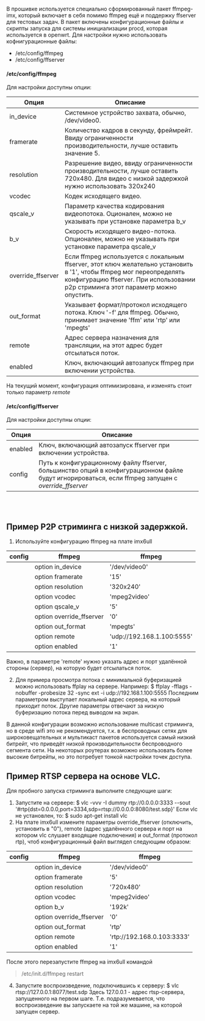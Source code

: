 В прошивке используется специально сформированный пакет ffmpeg-imx, который включает в себя помимо ffmpeg ещё и поддержку ffserver для тестовых задач.
В пакет включены конфигурационные файлы и скрипты запуска для системы инициализации procd, которая используется в openwrt.
Для настройки нужно использовать кофнигурационные файлы:
 - /etc/config/ffmpeg
 - /etc/config/ffserver
 
#### /etc/config/ffmpeg
Для настройки доступны опции:

|Опция|Описание|
|--|--|
| in_device |Системное устройство захвата, обычно, /dev/video0.|
|framerate|Количество кадров в секунду, фреймрейт. Ввиду ограниченности производительности, лучше оставить значение 5.|
|resolution|Разрешение видео, ввиду ограниченности производительности, лучше оставить 720x480. Для видео с низкой задержкой нужно использовать 320x240|
|vcodec|Кодек исходящего видео.|
|qscale_v|Параметр качества кодирования видеопотока. Оционален, можно не указывать при установке параметра b_v|
|b_v|Скорость исходящего видео-потока. Опционален, можно не указывать при установке параметра qscale_v|
|override_ffserver|Если ffmpeg используется с локальным ffserver, этот ключ желательно установить в '1', чтобы ffmpeg мог переопределять конфигурацию ffserver. При использовании p2p стриминга этот параметр можно опустить.|
|out_format|Указывает формат/протокол исходящего потока. Ключ '-f' для ffmpeg. Обычно, принимает значение 'ffm' или 'rtp' или 'mpegts'|
|remote|Адрес сервера назначения для трансляции, на этот адрес будет отсылаться поток.|
|enabled|Ключ, включающий автозапуск ffmpeg при включении устройства.|

На текущий момент, конфигурация оптимизирована, и изменять стоит только параметр *remote*

#### /etc/config/ffserver
Для настройки доступны опции:

|Опция|Описание|
|--|--|
|enabled|Ключ, включающий автозапуск ffserver при включении устройства.|
|config| Путь к конфигурационному файлу ffserver, большинство опций в конфигурационном файле будут игнорироваться, если ffmpeg запущен с *override_ffserver*|

<br>
<br>


## Пример P2P стриминга с низкой задержкой.
1. Используйте конфигурацию ffmpeg на плате imx6ull

|config|ffmpeg|ffmpeg|
|--|--|--|
|  |option in_device| '/dev/video0'|
|  |option framerate| '15'|
|  |option resolution| '320x240'|
|  |option vcodec| 'mpeg2video'|
|  |option qscale_v| '5'|
|  |option override_ffserver|'0'|
|  |option out_format|'mpegts'|
|  |option remote|'udp://192.168.1.100:5555'|
|  |option enabled|'1'|
Важно, в параметре 'remote' нужно указать адрес и порт удалённой стороны (сервер), на которую будет отсылаться поток.

2. Для примера просмотра потока с минимальной буферизацией можно использовать ffplay на сервере. Например:
$ ffplay -fflags -nobuffer -probesize 32 -sync ext -i udp://192.168.1.100:5555
Последним параметром выступает локальный адрес сервера, на который приходит поток. Другие параметры отвечают за низкую буферизацию потока перед выводом на экран.

В данной конфигурации возможно использование multicast стриминга, но в среде wifi это не рекомендуется, т.к. в беспроводных сетях для широковещательных и мультикаст пакетов используется самый низкий битрейт, что приведёт низкой производительности беспроводного сегмента сети. На некоторых роутерах возможно использовать более высокие битрейты, но это потребует тонкой настройки точек доступа.


## Пример RTSP сервера на основе VLC.
Для пробного запуска стриминга выполните следующие шаги:
1. Запустите на сервере:
$ vlc -vvv -I dummy rtp://0.0.0.0:3333 --sout '#rtp{dst=0.0.0.0,port=3334,sdp=rtsp://0.0.0.0:8080/test.sdp}'
Если vlc не установлен, то:
$ sudo apt-get install vlc
2. На плате imx6ull измените параметры override_ffserver (отключить, установить в "0"), remote (адрес удалённого сервера и порт на котором vlc слушает входящие подключения) и out_format (протокол rtp), чтоб конфигурационный файл выглядел следующим образом:

|config|ffmpeg|ffmpeg|
|--|--|--|
|  |option in_device| '/dev/video0'|
|  |option framerate| '5'|
|  |option resolution| '720x480'|
|  |option vcodec| 'mpeg2video'|
|  |option b_v| '192k'|
|  |option override_ffserver|'0'|
|  |option out_format|'rtp'|
|  |option remote|'rtp://192.168.0.103:3333'|
|  |option enabled|'1'|
После этого перезапустите ffmpeg на imx6ull командой
>/etc/init.d/ffmpeg restart

4. Запустите воспроизведение, подключившись к серверу:
$ vlc rtsp://127.0.0.1:8077/test.sdp
Здесь 127.0.0.1 - адрес rtsp-сервера, запущенного на первом шаге. Т.е. подразумевается, что воспроизведение вы запускаете на той же машине, на которой запущен сервер.
